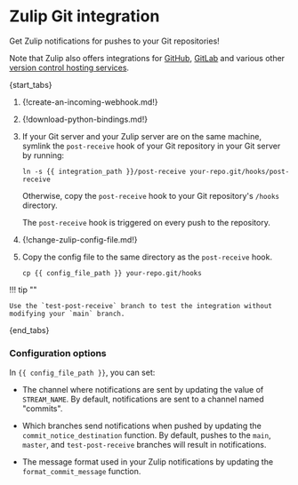 # Zulip Git integration

Get Zulip notifications for pushes to your Git repositories!

Note that Zulip also offers integrations for [GitHub](./github),
[GitLab](./gitlab) and various other
[version control hosting services][other-integrations].

{start_tabs}

1.  {!create-an-incoming-webhook.md!}

1.  {!download-python-bindings.md!}

1.  If your Git server and your Zulip server are on the same machine,
    symlink the `post-receive` hook of your Git repository in your Git
    server by running:

    `ln -s {{ integration_path }}/post-receive your-repo.git/hooks/post-receive`

    Otherwise, copy the `post-receive` hook to your Git repository's
    `/hooks` directory.

    The `post-receive` hook is triggered on every push to the repository.

1.  {!change-zulip-config-file.md!}

1.  Copy the config file to the same directory as the `post-receive` hook.

    `cp {{ config_file_path }} your-repo.git/hooks`

!!! tip ""

    Use the `test-post-receive` branch to test the integration without
    modifying your `main` branch.

{end_tabs}

### Configuration options

In `{{ config_file_path }}`, you can set:

- The channel where notifications are sent by updating the value of
  `STREAM_NAME`. By default, notifications are sent to a channel named
  "commits".

- Which branches send notifications when pushed by updating the
  `commit_notice_destination` function. By default, pushes to the `main`,
  `master`, and `test-post-receive` branches will result in notifications.

- The message format used in your Zulip notifications by updating the
  `format_commit_message` function.

[other-integrations]: /integrations/version-control
